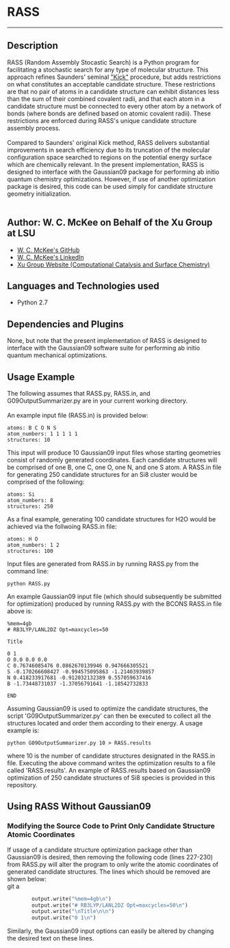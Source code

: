# RASS
---

## Description
RASS (Random Assembly Stocastic Search) is a Python program for facilitating a stochastic search for any type of molecular structure. 
This approach refines Saunders' seminal <a href='http://onlinelibrary.wiley.com/doi/10.1002/jcc.10407/abstract'>"Kick"</a> procedure, but adds restrictions on 
what constitutes an acceptable candidate structure.  These restrictions are that no pair of atoms in a 
candidate structure can exhibit distances less than the sum of their combined covalent radii, and that
each atom in a candidate structure must be connected to every other atom by a network of bonds (where
bonds are defined based on atomic covalent radii).  These restrictions are enforced during RASS's unique candidate structure assembly process.  
<br>
Compared to Saunders' original Kick method, RASS delivers substantial improvements
in search efficiency due to its truncation of the molecular configuration space searched to
regions on the potential energy surface which are chemically relevant.  In the present implementation, RASS is designed to interface
with the Gaussian09 package for performing ab initio quantum chemistry optimizations.  However, if use
of another optimization package is desired, this code can be used simply
for candidate structure geometry initialization.
<br>
<br>




## Author: W. C. McKee on Behalf of the Xu Group at LSU
* <a href="https://github.com/chadm9">W. C. McKee's GitHub</a>
* <a href="https://www.linkedin.com/in/w-chad-mckee-88939163/">W. C. McKee's LinkedIn</a>
* <a href="https://sites01.lsu.edu/faculty/yexu/">Xu Group Website (Computational Catalysis and Surface Chemistry)</a>


## Languages and Technologies used
* Python 2.7


## Dependencies and Plugins
None, but note that the present implementation of RASS is designed to 
interface with the Gaussian09 software suite for performing ab initio quantum
mechanical optimizations.

## Usage Example

The following assumes that RASS.py, RASS.in, and G09OutputSummarizer.py
are in your current working directory.
<br>
<br>
An example input file (RASS.in) is provided below:

```
atoms: B C O N S
atom_numbers: 1 1 1 1 1
structures: 10
```
This input will produce 10 Gaussian09 input files whose starting geometries consist of randomly generated coordinates. Each candidate structures will be comprised of one B, one C,
one O, one N, and one S atom.  A RASS.in file for generating 250 candidate structures for an Si8 cluster would be comprised of the following:
```
atoms: Si
atom_numbers: 8
structures: 250
```
As a final example, generating 100 candidate structures for H2O would be achieved via the follwoing RASS.in file:
```
atoms: H O
atom_numbers: 1 2
structures: 100
```
Input files are generated from RASS.in by running RASS.py from the command line:

```
python RASS.py
```
An example Gaussian09 input file (which should subsequently be submitted for 
optimization) produced by running RASS.py with the BCONS RASS.in file above is:

```
%mem=4gb
# RB3LYP/LANL2DZ Opt=maxcycles=50

Title

0 1
O 0.0 0.0 0.0
C 0.76746085476 0.0862670139946 0.947666305521
S -0.170266608427 -0.994575095863 -1.21403939857
N 0.418233917681 -0.912032132389 0.557059637416
B -1.73448731037 -1.37056791641 -1.18542732833

END
```
Assuming Gaussian09 is used to optimize the candidate structures,
the script 'G09OutputSummarizer.py' can then be executed to collect all the structures located
and order them according to their energy.  A usage example is:
```
python G09OutputSummarizer.py 10 > RASS.results
```
where 10 is the number of candidate structures designated in the RASS.in file.  Executing the above command writes the optimization
results to a file called 'RASS.results'.  An example of RASS.results based on Gaussian09 optimization of 250 candidate structures
of Si8 species is provided in this repository.


## Using RASS Without Gaussian09

### Modifying the Source Code to Print Only Candidate Structure Atomic Coordinates
If usage of a candidate structure optimization package other than Gaussian09 is desired,
then removing the following code (lines 227-230) from RASS.py will alter the program to 
only write the atomic coordinates of generated candidate structures.  The lines which should be removed 
are shown below:
<br>git a
```Python
        output.write("%mem=4gb\n")
        output.write("# RB3LYP/LANL2DZ Opt=maxcycles=50\n")
        output.write("\nTitle\n\n")
        output.write("0 1\n")
```
Similarly, the Gaussian09 input options can easily be altered by changing the desired text on these lines.
